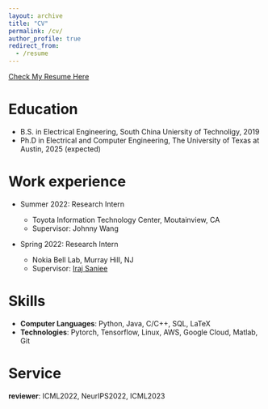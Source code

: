 ```yaml
---
layout: archive
title: "CV"
permalink: /cv/
author_profile: true
redirect_from:
  - /resume
---
```

[Check My Resume Here](https://drive.google.com/file/d/1Zwrblc06spb-ZaJEg__K17OvjFowA4zr/view?usp=sharing)

Education
======
* B.S. in Electrical Engineering, South China Uniersity of Technoligy, 2019
* Ph.D in Electrical and Computer Engineering, The University of Texas at Austin, 2025 (expected)

Work experience
======
* Summer 2022: Research Intern
  * Toyota Information Technology Center, Moutainview, CA
  * Supervisor: Johnny Wang 

* Spring 2022: Research Intern
  * Nokia Bell Lab, Murray Hill, NJ
  * Supervisor: [Iraj Saniee](https://www.bell-labs.com/about/researcher-profiles/irajsaniee/#gref)
  
Skills
======
* **Computer Languages**: Python, Java, C/C++, SQL, LaTeX
* **Technologies**: Pytorch, Tensorflow, Linux, AWS, Google Cloud, Matlab, Git

Service
======
**reviewer**: ICML2022, NeurIPS2022, ICML2023


